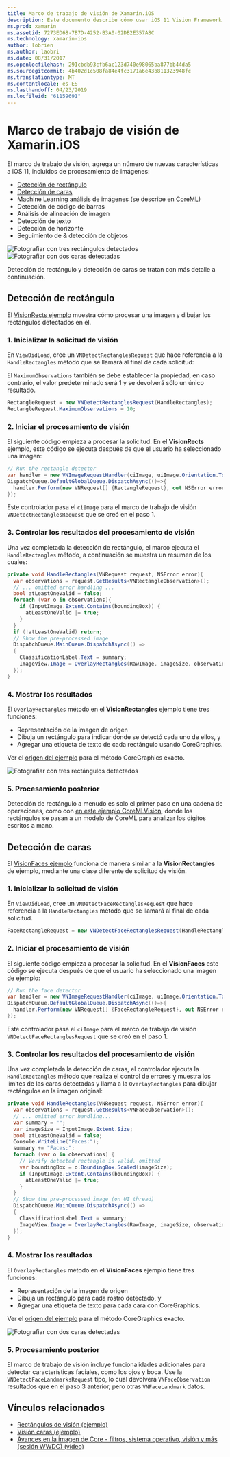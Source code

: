 ```yaml
---
title: Marco de trabajo de visión de Xamarin.iOS
description: Este documento describe cómo usar iOS 11 Vision Framework en Xamarin.iOS. En concreto, describe la detección de rectángulo y detección de caras.
ms.prod: xamarin
ms.assetid: 7273ED68-7B7D-4252-B3A0-02DB2E357A8C
ms.technology: xamarin-ios
author: lobrien
ms.author: laobri
ms.date: 08/31/2017
ms.openlocfilehash: 291cbdb93cfb6ac123d740e98065ba877bb44da5
ms.sourcegitcommit: 4b402d1c508fa84e4fc3171a6e43b811323948fc
ms.translationtype: MT
ms.contentlocale: es-ES
ms.lasthandoff: 04/23/2019
ms.locfileid: "61159691"
---
```

# <a name="vision-framework-in-xamarinios"></a>Marco de trabajo de visión de Xamarin.iOS

El marco de trabajo de visión, agrega un número de nuevas características a iOS 11, incluidos de procesamiento de imágenes:

- [Detección de rectángulo](#rectangles)
- [Detección de caras](#faces)
- Machine Learning análisis de imágenes (se describe en [CoreML](~/ios/platform/introduction-to-ios11/coreml.md))
- Detección de código de barras
- Análisis de alineación de imagen
- Detección de texto
- Detección de horizonte
- Seguimiento de & detección de objetos

![Fotografiar con tres rectángulos detectados](vision-images/found-rectangles-tiny.png) ![Fotografiar con dos caras detectadas](vision-images/xamarin-home-faces-tiny.png)

Detección de rectángulo y detección de caras se tratan con más detalle a continuación.

<a name="rectangles" />

## <a name="rectangle-detection"></a>Detección de rectángulo

El [VisionRects ejemplo](https://developer.xamarin.com/samples/monotouch/ios11/VisionRectangles/) muestra cómo procesar una imagen y dibujar los rectángulos detectados en él.

### <a name="1-initialize-the-vision-request"></a>1. Inicializar la solicitud de visión

En `ViewDidLoad`, cree un `VNDetectRectanglesRequest` que hace referencia a la `HandleRectangles` método que se llamará al final de cada solicitud:

El `MaximumObservations` también se debe establecer la propiedad, en caso contrario, el valor predeterminado será 1 y se devolverá sólo un único resultado.

```csharp
RectangleRequest = new VNDetectRectanglesRequest(HandleRectangles);
RectangleRequest.MaximumObservations = 10;
```

### <a name="2-start-the-vision-processing"></a>2. Iniciar el procesamiento de visión

El siguiente código empieza a procesar la solicitud. En el **VisionRects** ejemplo, este código se ejecuta después de que el usuario ha seleccionado una imagen:

```csharp
// Run the rectangle detector
var handler = new VNImageRequestHandler(ciImage, uiImage.Orientation.ToCGImagePropertyOrientation(), new VNImageOptions());
DispatchQueue.DefaultGlobalQueue.DispatchAsync(()=>{
  handler.Perform(new VNRequest[] {RectangleRequest}, out NSError error);
});
```

Este controlador pasa el `ciImage` para el marco de trabajo de visión `VNDetectRectanglesRequest` que se creó en el paso 1.

### <a name="3-handle-the-results-of-vision-processing"></a>3. Controlar los resultados del procesamiento de visión

Una vez completada la detección de rectángulo, el marco ejecuta el `HandleRectangles` método, a continuación se muestra un resumen de los cuales:

```csharp
private void HandleRectangles(VNRequest request, NSError error){
  var observations = request.GetResults<VNRectangleObservation>();
  // ... omitted error handling ...
  bool atLeastOneValid = false;
  foreach (var o in observations){
    if (InputImage.Extent.Contains(boundingBox)) {
      atLeastOneValid |= true;
    }
  }
  if (!atLeastOneValid) return;
  // Show the pre-processed image
  DispatchQueue.MainQueue.DispatchAsync(() =>
  {
    ClassificationLabel.Text = summary;
    ImageView.Image = OverlayRectangles(RawImage, imageSize, observations);
  });
}
```

### <a name="4-display-the-results"></a>4. Mostrar los resultados

El `OverlayRectangles` método en el **VisionRectangles** ejemplo tiene tres funciones:

- Representación de la imagen de origen
- Dibuja un rectángulo para indicar donde se detectó cada uno de ellos, y
- Agregar una etiqueta de texto de cada rectángulo usando CoreGraphics.

Ver el [origen del ejemplo](https://developer.xamarin.com/samples/monotouch/ios11/VisionRectangles/) para el método CoreGraphics exacto.

![Fotografiar con tres rectángulos detectados](vision-images/found-rectangles-phone-sml.png)

### <a name="5-further-processing"></a>5. Procesamiento posterior

Detección de rectángulo a menudo es solo el primer paso en una cadena de operaciones, como con [en este ejemplo CoreMLVision](~/ios/platform/introduction-to-ios11/coreml.md#coremlvision), donde los rectángulos se pasan a un modelo de CoreML para analizar los dígitos escritos a mano.


<a name="faces" />

## <a name="face-detection"></a>Detección de caras

El [VisionFaces ejemplo](https://developer.xamarin.com/samples/monotouch/ios11/VisionFaces/) funciona de manera similar a la **VisionRectangles** de ejemplo, mediante una clase diferente de solicitud de visión.

### <a name="1-initialize-the-vision-request"></a>1. Inicializar la solicitud de visión

En `ViewDidLoad`, cree un `VNDetectFaceRectanglesRequest` que hace referencia a la `HandleRectangles` método que se llamará al final de cada solicitud.

```csharp
FaceRectangleRequest = new VNDetectFaceRectanglesRequest(HandleRectangles);
```

### <a name="2-start-the-vision-processing"></a>2. Iniciar el procesamiento de visión

El siguiente código empieza a procesar la solicitud. En el **VisionFaces** este código se ejecuta después de que el usuario ha seleccionado una imagen de ejemplo:

```csharp
// Run the face detector
var handler = new VNImageRequestHandler(ciImage, uiImage.Orientation.ToCGImagePropertyOrientation(), new VNImageOptions());
DispatchQueue.DefaultGlobalQueue.DispatchAsync(()=>{
  handler.Perform(new VNRequest[] {FaceRectangleRequest}, out NSError error);
});
```

Este controlador pasa el `ciImage` para el marco de trabajo de visión `VNDetectFaceRectanglesRequest` que se creó en el paso 1.

### <a name="3-handle-the-results-of-vision-processing"></a>3. Controlar los resultados del procesamiento de visión

Una vez completada la detección de caras, el controlador ejecuta la `HandleRectangles` método que realiza el control de errores y muestra los límites de las caras detectadas y llama a la `OverlayRectangles` para dibujar rectángulos en la imagen original:

```csharp
private void HandleRectangles(VNRequest request, NSError error){
  var observations = request.GetResults<VNFaceObservation>();
  // ... omitted error handling...
  var summary = "";
  var imageSize = InputImage.Extent.Size;
  bool atLeastOneValid = false;
  Console.WriteLine("Faces:");
  summary += "Faces:";
  foreach (var o in observations) {
    // Verify detected rectangle is valid. omitted
    var boundingBox = o.BoundingBox.Scaled(imageSize);
    if (InputImage.Extent.Contains(boundingBox)) {
      atLeastOneValid |= true;
    }
  }
  // Show the pre-processed image (on UI thread)
  DispatchQueue.MainQueue.DispatchAsync(() =>
  {
    ClassificationLabel.Text = summary;
    ImageView.Image = OverlayRectangles(RawImage, imageSize, observations);
  });
}
```

### <a name="4-display-the-results"></a>4. Mostrar los resultados

El `OverlayRectangles` método en el **VisionFaces** ejemplo tiene tres funciones:

- Representación de la imagen de origen
- Dibuja un rectángulo para cada rostro detectado, y
- Agregar una etiqueta de texto para cada cara con CoreGraphics.

Ver el [origen del ejemplo](https://developer.xamarin.com/samples/monotouch/ios11/VisionFaces/) para el método CoreGraphics exacto.

![Fotografiar con dos caras detectadas](vision-images/found-faces-phone-sml.png)

### <a name="5-further-processing"></a>5. Procesamiento posterior

El marco de trabajo de visión incluye funcionalidades adicionales para detectar características faciales, como los ojos y boca. Use la `VNDetectFaceLandmarksRequest` tipo, lo cual devolverá `VNFaceObservation` resultados que en el paso 3 anterior, pero otras `VNFaceLandmark` datos.


## <a name="related-links"></a>Vínculos relacionados

- [Rectángulos de visión (ejemplo)](https://developer.xamarin.com/samples/monotouch/ios11/VisionRectangles/)
- [Visión caras (ejemplo)](https://developer.xamarin.com/samples/monotouch/ios11/VisionFaces/)
- [Avances en la imagen de Core - filtros, sistema operativo, visión y más (sesión WWDC) (vídeo)](https://developer.apple.com/videos/play/wwdc2017/510/)
